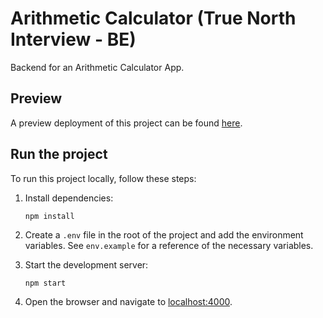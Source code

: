 # Arithmetic Calculator (True North Interview - BE)

Backend for an Arithmetic Calculator App.

## Preview

A preview deployment of this project can be found [here](https://85fixbsqe2.execute-api.sa-east-1.amazonaws.com/dev/).

## Run the project

To run this project locally, follow these steps:

1. Install dependencies:

   `npm install`

2. Create a `.env` file in the root of the project and add the environment variables. See `env.example` for a reference of the necessary variables.

3. Start the development server:

   `npm start`

4. Open the browser and navigate to [localhost:4000](http://localhost:4000).
